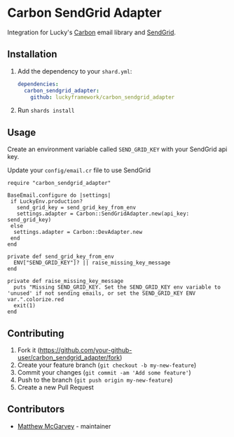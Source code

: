 # Carbon SendGrid Adapter

Integration for Lucky's [Carbon](https://github.com/luckyframework/carbon) email library and [SendGrid](https://sendgrid.com).

## Installation

1. Add the dependency to your `shard.yml`:

   ```yaml
   dependencies:
     carbon_sendgrid_adapter:
       github: luckyframework/carbon_sendgrid_adapter
   ```

2. Run `shards install`

## Usage

Create an environment variable called `SEND_GRID_KEY` with your SendGrid api key.

Update your `config/email.cr` file to use SendGrid

```crystal
require "carbon_sendgrid_adapter"

BaseEmail.configure do |settings|
 if LuckyEnv.production?
   send_grid_key = send_grid_key_from_env
   settings.adapter = Carbon::SendGridAdapter.new(api_key: send_grid_key)
 else
  settings.adapter = Carbon::DevAdapter.new
 end
end

private def send_grid_key_from_env
  ENV["SEND_GRID_KEY"]? || raise_missing_key_message
end

private def raise_missing_key_message
  puts "Missing SEND_GRID_KEY. Set the SEND_GRID_KEY env variable to 'unused' if not sending emails, or set the SEND_GRID_KEY ENV var.".colorize.red
  exit(1)
end
```

## Contributing

1. Fork it (<https://github.com/your-github-user/carbon_sendgrid_adapter/fork>)
2. Create your feature branch (`git checkout -b my-new-feature`)
3. Commit your changes (`git commit -am 'Add some feature'`)
4. Push to the branch (`git push origin my-new-feature`)
5. Create a new Pull Request

## Contributors

- [Matthew McGarvey](https://github.com/matthewmcgarvey) - maintainer
